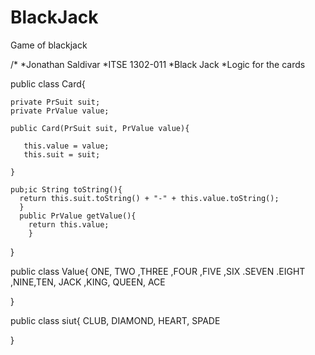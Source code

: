 # BlackJack
Game of blackjack

/*
*Jonathan Saldivar
*ITSE 1302-011
*Black Jack
*Logic for the cards

 
 public class Card{
     
    private PrSuit suit;
    private PrValue value;
    
    public Card(PrSuit suit, PrValue value){
    
       this.value = value;
       this.suit = suit;
    
    }
    
    pub;ic String toString(){
      return this.suit.toString() + "-" + this.value.toString();
      }
      public PrValue getValue(){
        return this.value;
        }
 
 }
 
 
 public class Value{
 ONE, TWO ,THREE ,FOUR ,FIVE ,SIX .SEVEN .EIGHT ,NINE,TEN, JACK ,KING, QUEEN, ACE
 
 
 
 
 
 }
 
 
 
 
 public class siut{
 CLUB, DIAMOND, HEART, SPADE
 
 
 
 
 }
 
 
 
 
